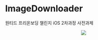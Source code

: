 # ImageDownloader
원티드 프리온보딩 챌린지 iOS 2차과정 사전과제

<p align="center">
  <img src="![Simulator Screen Recording - iPhone 14 - 2023-03-02 at 15 56 18](https://user-images.githubusercontent.com/80871083/222354310-8d608e79-6403-410a-a0c8-962130fadddd.gif)">
</p>
